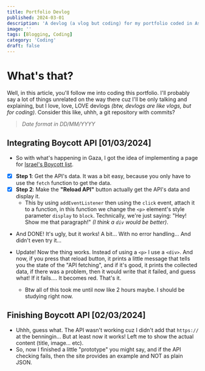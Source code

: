 ```yaml
---
title: Portfolio Devlog
published: 2024-03-01
description: 'A devlog (a vlog but coding) for my portfolio coded in Astro'
image: ''
tags: [Blogging, Coding]
category: 'Coding'
draft: false 
---
```


# What's that?
Well, in this article, you'll follow me into coding this portfolio. I'll probably say a lot
of things unrelated on the way there cuz I'll be only talking and explaining, but I love, love,
LOVE devlogs *(btw, devlogs are like vlogs, but for coding)*.
Consider this like, uhhh, a git repository with commits?
> *Date format in DD/MM/YYYY*

## Integrating Boycott API [01/03/2024]
* So with what's happening in Gaza, I got the idea of 
implementing a page for [Israel's Boycott list](/other/boycott).
* [X] **Step 1**: Get the API's data. It was a bit easy, because you only have to use
the `fetch` function to get the data.
* [X] **Step 2**: Make the **"Reload API"** button actually get the API's data and display it.
    * This by using `addEventListener` then using the `click` event, attach it to a function, 
    in this function we change the `<p>` element's style
    parameter `display` to `block`. Technically, we're just saying: "Hey! Show me that paragraph!"
    *(I think a `div` would be better)*.
* And DONE! It's ugly, but it works! A bit... With no error handling... And didn't even try it...

* Update! Now the thing works. Instead of using a `<p>` I use a `<div>`. 
And now, if you press that reload button, it prints a little message
that tells you the state of the "API fetching", and if it's good, it prints the collected data,
if there was a problem, then it would write that it failed, and guess what! If it fails....
It becomes red. That's it.
    * Btw all of this took me until now like 2 hours maybe. I should be studying right now.

## Finishing Boycott API [02/03/2024]
* Uhhh, guess what. The API wasn't working cuz I didn't add that `https://` at the benningin...
But at least now it works! Left me to show the actual content (title, image... etc).
* So, now I finished a little "prototype" you might say, and if the API checking fails,
then the site provides an example and NOT as plain JSON.